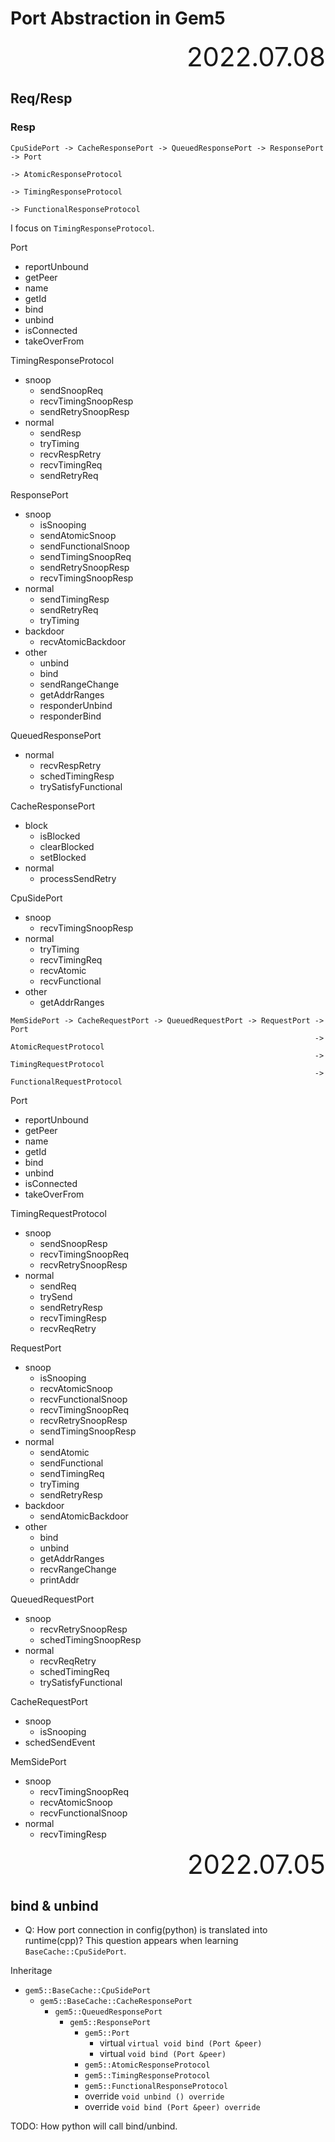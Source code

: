 # Port Abstraction in Gem5

<div style="text-align:right; font-size:3em;">2022.07.08</div>

## Req/Resp

### Resp

```
CpuSidePort -> CacheResponsePort -> QueuedResponsePort -> ResponsePort -> Port
                                                                       -> AtomicResponseProtocol
                                                                       -> TimingResponseProtocol
                                                                       -> FunctionalResponseProtocol
```

I focus on `TimingResponseProtocol`.

Port

* reportUnbound
* getPeer
* name
* getId
* bind
* unbind
* isConnected
* takeOverFrom

TimingResponseProtocol

* snoop
  * sendSnoopReq
  * recvTimingSnoopResp
  * sendRetrySnoopResp
* normal
  * sendResp
  * tryTiming
  * recvRespRetry
  * recvTimingReq
  * sendRetryReq

ResponsePort

* snoop
  * isSnooping
  * sendAtomicSnoop
  * sendFunctionalSnoop
  * sendTimingSnoopReq
  * sendRetrySnoopResp
  * recvTimingSnoopResp
* normal
  * sendTimingResp
  * sendRetryReq
  * tryTiming
* backdoor
  * recvAtomicBackdoor
* other
  * unbind
  * bind
  * sendRangeChange
  * getAddrRanges
  * responderUnbind
  * responderBind

QueuedResponsePort

* normal
  * recvRespRetry
  * schedTimingResp
  * trySatisfyFunctional

CacheResponsePort

* block
  * isBlocked
  * clearBlocked
  * setBlocked
* normal
  * processSendRetry

CpuSidePort

* snoop
  * recvTimingSnoopResp
* normal
  * tryTiming
  * recvTimingReq
  * recvAtomic
  * recvFunctional
* other
  * getAddrRanges

```
MemSidePort -> CacheRequestPort -> QueuedRequestPort -> RequestPort -> Port
                                                                    -> AtomicRequestProtocol
                                                                    -> TimingRequestProtocol
                                                                    -> FunctionalRequestProtocol
```

Port

* reportUnbound
* getPeer
* name
* getId
* bind
* unbind
* isConnected
* takeOverFrom

TimingRequestProtocol

* snoop
  * sendSnoopResp
  * recvTimingSnoopReq
  * recvRetrySnoopResp
* normal
  * sendReq
  * trySend
  * sendRetryResp
  * recvTimingResp
  * recvReqRetry

RequestPort

* snoop
  * isSnooping
  * recvAtomicSnoop
  * recvFunctionalSnoop
  * recvTimingSnoopReq
  * recvRetrySnoopResp
  * sendTimingSnoopResp
* normal
  * sendAtomic
  * sendFunctional
  * sendTimingReq
  * tryTiming
  * sendRetryResp
* backdoor
  * sendAtomicBackdoor
* other
  * bind
  * unbind
  * getAddrRanges
  * recvRangeChange
  * printAddr

QueuedRequestPort

* snoop
  * recvRetrySnoopResp
  * schedTimingSnoopResp
* normal
  * recvReqRetry
  * schedTimingReq
  * trySatisfyFunctional

CacheRequestPort

* snoop
  * isSnooping
* schedSendEvent

MemSidePort

* snoop
  * recvTimingSnoopReq
  * recvAtomicSnoop
  * recvFunctionalSnoop
* normal
  * recvTimingResp

<div style="text-align:right; font-size:3em;">2022.07.05</div>

## bind & unbind

* Q: How port connection in config(python) is translated into runtime(cpp)?
  This question appears when learning `BaseCache::CpuSidePort`.

Inheritage

* `gem5::BaseCache::CpuSidePort`
  * `gem5::BaseCache::CacheResponsePort`
    * `gem5::QueuedResponsePort`
      * `gem5::ResponsePort`
        * `gem5::Port`
          * virtual `virtual void bind (Port &peer)`
          * virtual `void bind (Port &peer)`
        * `gem5::AtomicResponseProtocol`
        * `gem5::TimingResponseProtocol`
        * `gem5::FunctionalResponseProtocol`
        * override `void unbind () override`
        * override `void bind (Port &peer) override`

TODO: How python will call bind/unbind.
